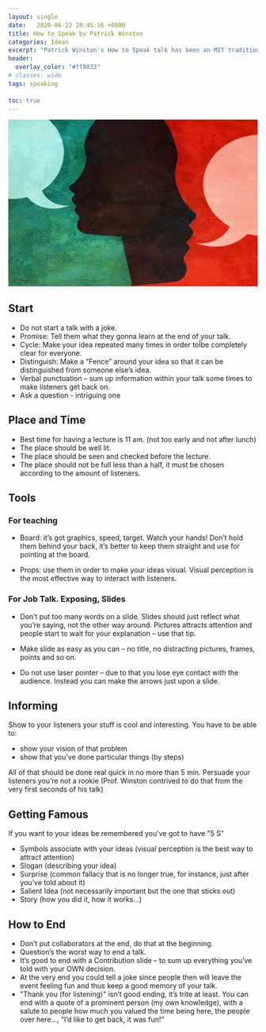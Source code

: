 ```yaml
---
layout: single
date:   2020-06-22 20:45:16 +0800
title: How to Speak by Patrick Winston
categories: Ideas
excerpt: "Patrick Winston's How to Speak talk has been an MIT tradition for over 40 years. Offered every January, the talk is intended to improve your speaking ability in critical situations by teaching you a few heuristic rules."
header:
  overlay_color: "#ff8033"
# classes: wide
tags: speaking

toc: true
---
```



<a href="https://www.youtube.com/watch?v=Unzc731iCUY">
<img style="width:600px;" src="/assets/images/images_for_post/how_to_speak.jpg">
</a>


## Start

- Do not start a talk with a joke.
- Promise: Tell them what they gonna learn at the end of your talk.
- Cycle: Make your idea repeated many times in order toÎbe completely clear for everyone.
- Distinguish: Make a “Fence” around your idea so that it can be distinguished from someone else’s idea.
- Verbal punctuation – sum up information within your talk some times to make listeners get back on.
- Ask a question - intriguing one

## Place and Time

- Best time for having a lecture is 11 am. (not too early and not after lunch)
- The place should be well lit.
- The place should be seen and checked before the lecture.
- The place should not be full less than a half, it must be chosen according to the amount of listeners.

## Tools

### For teaching

- Board: it’s got graphics, speed, target. Watch your hands! Don’t hold them behind your back, it’s better to keep them straight and use for pointing at the board.

- Props: use them in order to make your ideas visual. Visual perception is the most effective way to interact with listeners.

### For Job Talk. Exposing, Slides

- Don’t put too many words on a slide. Slides should just reflect what you’re saying, not the other way around. Pictures attracts attention and people start to wait for your explanation – use that tip.

- Make slide as easy as you can – no title, no distracting pictures, frames, points and so on.

- Do not use laser pointer – due to that you lose eye contact with the audience. Instead you can make the arrows just upon a slide.

## Informing

Show to your listeners your stuff is cool and interesting.
You have to be able to:

- show your vision of that problem
- show that you’ve done particular things (by steps)

All of that should be done real quick in no more than 5 min.
Persuade your listeners you’re not a rookie (Prof. Winston contrived to do that from the very first seconds of his talk)

## Getting Famous

If you want to your ideas be remembered you’ve got to have "5 S"

- Symbols associate with your ideas (visual perception is the best way to attract attention)
- Slogan (describing your idea)
- Surprise (common fallacy that is no longer true, for instance, just after you’ve told about it)
- Salient Idea (not necessarily important but the one that sticks out)
- Story (how you did it, how it works…)

## How to End

- Don’t put collaborators at the end, do that at the beginning.
- Question’s the worst way to end a talk.
- It’s good to end with a Contribution slide – to sum up everything you’ve told with your OWN decision.
- At the very end you could tell a joke since people then will leave the event feeling fun and thus keep a good memory of your talk.
- "Thank you (for listening)" isn’t good ending, it’s trite at least. You can end with a quote of a prominent person (my own knowledge), with a salute to people how much you valued the time being here, the people over here..., “I’d like to get back, it was fun!”

